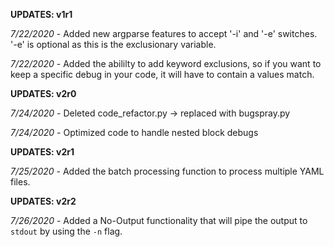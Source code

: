 
__UPDATES: v1r1__

_7/22/2020_ - Added new argparse features to accept '-i' and '-e' switches. '-e' is optional as this is the exclusionary variable.

_7/22/2020_ - Added the abililty to add keyword exclusions, so if you want to keep a specific debug in your code, it will have to contain a values match.

__UPDATES: v2r0__

_7/24/2020_ - Deleted code_refactor.py -> replaced with bugspray.py

_7/24/2020_ - Optimized code to handle nested block debugs

__UPDATES: v2r1__

_7/25/2020_ - Added the batch processing function to process multiple YAML files.

__UPDATES: v2r2__

_7/26/2020_ - Added a No-Output functionality that will pipe the output to `stdout` by using the `-n` flag.
